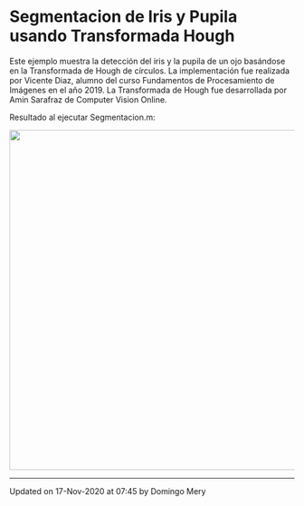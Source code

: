 
# Segmentacion de Iris y Pupila usando Transformada Hough

Este ejemplo muestra la detección del iris y la pupila de un ojo basándose en la Transformada de Hough de círculos. La implementación fue realizada por Vicente Diaz, alumno del curso Fundamentos de Procesamiento de Imágenes en el año 2019. La Transformada de Hough fue desarrollada por Amin Sarafraz de Computer Vision Online.

Resultado al ejecutar Segmentacion.m:

<img src="https://github.com/domingomery/imagenes/tree/master/clases/Cap08_Segmentacion/matlab/Ejemplo_Iris/output.png" width="600">




---


Updated on 17-Nov-2020 at 07:45 by Domingo Mery
